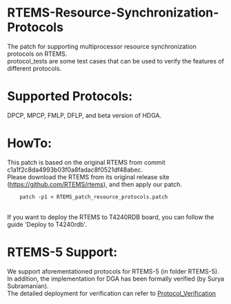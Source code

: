 # RTEMS-Resource-Synchronization-Protocols
The patch for supporting multiprocessor resource synchronization protocols on RTEMS.
<br />
protocol_tests are some test cases that can be used to verify the features of different protocols.
<br />
# Supported Protocols:
DPCP, MPCP, FMLP, DFLP, and beta version of HDGA.
<br />
# HowTo:
This patch is based on the original RTEMS from commit c1a1f2c8da4993b03f0a8fadac8f0521df48abec.
<br />
Please download the RTEMS from its original release site (https://github.com/RTEMS/rtems), and then apply our patch.

        patch -p1 < RTEMS_patch_resource_protocols.patch

<br />
If you want to deploy the RTEMS to T4240RDB board, you can follow the guide 'Deploy to T4240rdb'.

# RTEMS-5 Support:
We support aforementationed protocols for RTEMS-5 (in folder RTEMS-5). In addition, the implementation for DGA has been formally verified (by Surya Subramanian).
<br />
The detailed deployment for verification can refer to [Protocol_Verification](https://github.com/JJShi92/Resource-Synchronization-Protocols-Verification-RTEMS)
